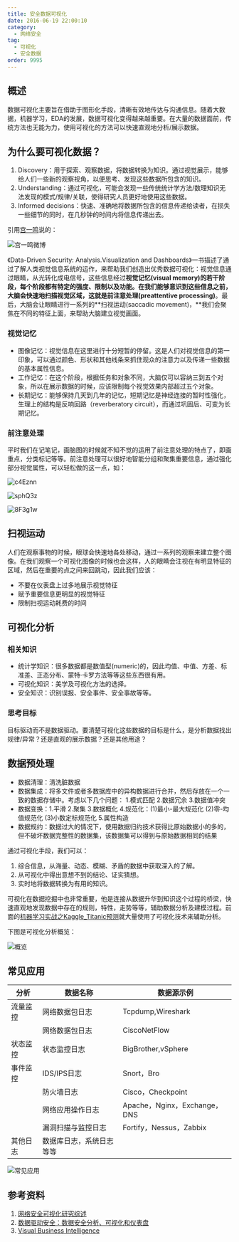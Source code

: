 ```yaml
---
title: 安全数据可视化
date: 2016-06-19 22:00:10
category:
  - 网络安全
tag:
  - 可视化
  - 安全数据
order: 9995
---
```


## 概述

数据可视化主要旨在借助于图形化手段，清晰有效地传达与沟通信息。随着大数据，机器学习，EDA的发展，数据可视化变得越来越重要。在大量的数据面前，传统方法也无能为力，使用可视化的方法可以快速直观地分析/展示数据。

## 为什么要可视化数据？

1. Discovery：用于探索、观察数据，将数据转换为知识。通过视觉展示，能够给人们一些新的观察视角，以便思考、发现这些数据所包含的知识。
2. Understanding：通过可视化，可能会发现一些传统统计学方法/数理知识无法发现的模式/规律/关联，使得研究人员更好地使用这些数据。
3. Informed decisions：快速、准确地将数据所包含的信息传递给读者，在损失一些细节的同时，在几秒钟的时间内将信息传递出去。

引用[宫一鸣](https://weibo.com/u/3181671860)说的：

![宫一鸣微博](https://cdn.jsdelivr.net/gh/MarsAuthority/sec_pic@master/uPic/2023-02/QloZrX.jpg)

《Data-Driven Security: Analysis.Visualization and Dashboards》一书描述了通过了解人类视觉信息系统的运作，来帮助我们创造出优秀数据可视化：视觉信息通过眼睛，从光转化成电信号，这些信息经过**视觉记忆(visual memory)**的若干阶段，每个阶段都有特定的强度、限制以及功能。在我们能够意识到这些信息之前，大脑会快速地扫描视觉区域，这就是**前注意处理(preattentive processing)**。最后，大脑会让眼睛进行一系列的**扫视运动(saccadic movement)，**我们会聚焦在不同的特征上面，来帮助大脑建立视觉画面。

### 视觉记忆

- 图像记忆：视觉信息在这里进行十分短暂的停留。这是人们对视觉信息的第一印象，可以通过颜色、形状和其他线条来抓住观众的注意力以及传递一些数据的基本属性信息。
- 工作记忆：在这个阶段，根据任务和对象不同，大脑仅可以容纳三到五个对象，所以在展示数据的时候，应该限制每个视觉效果内部超过五个对象。
- 长期记忆：能够保持几天到几年的记忆，短期记忆是神经连接的暂时性强化，生理上的结构是反响回路（reverberatory circuit），而通过巩固后、可变为长期记忆。

### 前注意处理

平时我们在记笔记，画脑图的时候就不知不觉的运用了前注意处理的特点了，即画重点，分类标记等等。前注意处理可以很好地智能分组和聚集重要信息，通过强化部分视觉属性，可以轻松做的这一点，如：

![c4Eznn](https://cdn.jsdelivr.net/gh/MarsAuthority/sec_pic@master/uPic/2023-02/c4Eznn.jpg)

![sphQ3z](https://cdn.jsdelivr.net/gh/MarsAuthority/sec_pic@master/uPic/2023-02/sphQ3z.jpg)

![8F3g1w](https://cdn.jsdelivr.net/gh/MarsAuthority/sec_pic@master/uPic/2023-02/8F3g1w.jpg)

## ****扫视运动****

人们在观察事物的时候，眼球会快速地各处移动，通过一系列的观察来建立整个图像。在我们观察一个可视化图像的时候也会这样，人的眼睛会注视在有明显特征的区域，然后在重要的点之间来回跳动，因此我们应该：

- 不要在仪表盘上过多地展示视觉特征
- 赋予重要信息更明显的视觉特征
- 限制扫视运动耗费的时间

## 可视化分析

### 相关知识

- 统计学知识：很多数据都是数值型(numeric)的，因此均值、中值、方差、标准差、正态分布、蒙特·卡罗方法等等这些东西很有用。
- 可视化知识：美学及可视化方法的选择。
- 安全知识：识别误报、安全事件、安全事故等等。

### 思考目标

目标驱动而不是数据驱动。要清楚可视化这些数据的目标是什么，是分析数据找出规律/异常？还是直观的展示数据？还是其他用途？

## 数据预处理

- 数据清理：清洗脏数据
- 数据集成：将多文件或者多数据库中的异构数据进行合并，然后存放在一个一致的数据存储中。考虑以下几个问题： 1.模式匹配 2.数据冗余 3.数据值冲突
- 数据变换：1.平滑 2.聚集 3.数据概化 4.规范化：(1)最小-最大规范化 (2)零-均值规范化 (3)小数定标规范化 5.属性构造
- 数据规约：数据过大的情况下，使用数据归约技术获得比原始数据小的多的，但不破坏数据完整性的数据集，该数据集可以得到与原始数据相同的结果

通过可视化手段，我们可以：

1. 综合信息，从海量、动态、模糊、矛盾的数据中获取深入的了解。
2. 从可视化中得出意想不到的结论、证实猜想。
3. 实时地将数据转换为有用的知识。

可视化在数据挖掘中也非常重要，他是连接从数据升华到知识这个过程的桥梁，快速直观地发现数据中存在的规则，特性，走势等等，辅助数据分析及建模过程。前面的[机器学习实战之Kaggle_Titanic预测](http://mars.run/2015/11/Machine%20learning%20kaggle%20titanic-0.8/)就大量使用了可视化技术来辅助分析。

下图是可视化分析概览：

![概览](https://cdn.jsdelivr.net/gh/MarsAuthority/sec_pic@master/uPic/2023-02/dUD5Sp.jpg)

## 常见应用

| 分析 | 数据名称 | 数据源示例 |
| --- | --- | --- |
| 流量监控 | 网络数据包日志 | Tcpdump,Wireshark |
|  | 网络数据包日志 | CiscoNetFlow |
| 状态监控 | 状态监控日志 | BigBrother,vSphere |
| 事件监控 | IDS/IPS日志 | Snort，Bro |
|  | 防火墙日志 | Cisco，Checkpoint |
|  | 网络应用操作日志 | Apache，Nginx，Exchange，DNS |
|  | 漏洞扫描与监控日志 | Fortify，Nessus，Zabbix |
| 其他日志 | 数据库日志，系统日志等等 |  |

![常见应用](https://cdn.jsdelivr.net/gh/MarsAuthority/sec_pic@master/uPic/2023-02/tfEAXK.jpg)

## 参考资料

1. [网络安全可视化研究综述](http://www.cqvip.com/read/read.aspx?id=27784761)
2. [数据驱动安全：数据安全分析、可视化和仪表盘](https://item.jd.com/11771405.html)
3. [Visual Business Intelligence](https://www.perceptualedge.com/blog/?p=1897)